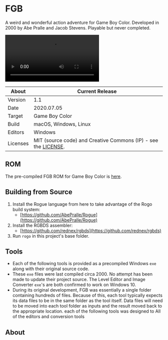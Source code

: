 # FGB

A weird and wonderful action adventure for Game Boy Color. Developed in 2000 by Abe Pralle and Jacob Stevens. Playable but never completed.

![Preview Video](Media/FGBPreview.mp4)

About     | Current Release
----------|-----------------------
Version   | 1.1
Date      | 2020.07.05
Target    | Game Boy Color
Build     | macOS, Windows, Linux
Editors   | Windows
Licenses  | MIT (source code) and Creative Commons (IP) - see the [LICENSE](LICENSE).

## ROM
The pre-compiled FGB ROM for Game Boy Color is [here](ROMS/fgb.gb).

## Building from Source
1. Install the Rogue language from here to take advantage of the Rogo build system:
    - [https://github.com/AbePralle/Rogue](https://github.com/AbePralle/Rogue)
2. Install the RGBDS assembler:
    - [https://github.com/rednex/rgbds](https://github.com/rednex/rgbds)
3. Run `rogo` in this project's base folder.

## Tools
- Each of the following tools is provided as a precompiled Windows `exe` along with their original source code.
- These `exe` files were last compiled circa 2000. No attempt has been made to update their project source. The Level Editor and Image Converter `exe`'s are both confirmed to work on Windows 10.
- During its original development, FGB was essentially a single folder containing hundreds of files. Because of this, each tool typically expects its data files to be in the same folder as the tool itself. Data files will need to be moved into each tool folder as inputs and the result moved back to the appropriate location.
each of the following tools was designed to
All of the editors and conversion tools

## About
